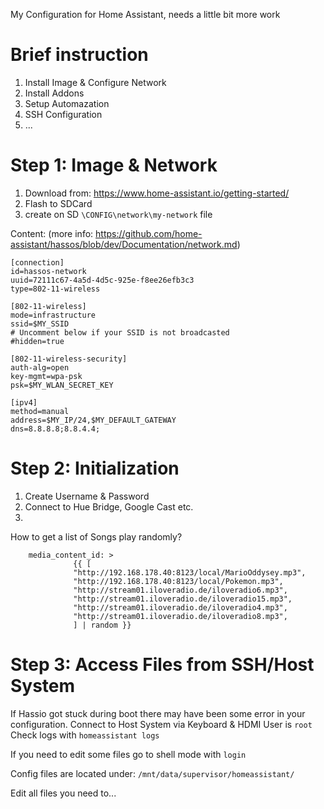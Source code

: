 My Configuration for Home Assistant, needs a little bit more work

# Brief instruction
 1) Install Image & Configure Network
 2) Install Addons
 3) Setup Automazation
 4) SSH Configuration
 5) ...


# Step 1: Image & Network

1) Download from: https://www.home-assistant.io/getting-started/
2) Flash to SDCard
3) create on SD ```\CONFIG\network\my-network``` file

Content: (more info: https://github.com/home-assistant/hassos/blob/dev/Documentation/network.md)
```
[connection]
id=hassos-network
uuid=72111c67-4a5d-4d5c-925e-f8ee26efb3c3
type=802-11-wireless

[802-11-wireless]
mode=infrastructure
ssid=$MY_SSID
# Uncomment below if your SSID is not broadcasted
#hidden=true

[802-11-wireless-security]
auth-alg=open
key-mgmt=wpa-psk
psk=$MY_WLAN_SECRET_KEY

[ipv4]
method=manual
address=$MY_IP/24,$MY_DEFAULT_GATEWAY
dns=8.8.8.8;8.8.4.4;
```


# Step 2: Initialization

1) Create Username & Password
2) Connect to Hue Bridge, Google Cast etc.
3) 

How to get a list of Songs play randomly?

        media_content_id: >
                  {{ [
                  "http://192.168.178.40:8123/local/MarioOddysey.mp3",
                  "http://192.168.178.40:8123/local/Pokemon.mp3",
                  "http://stream01.iloveradio.de/iloveradio6.mp3",
                  "http://stream01.iloveradio.de/iloveradio15.mp3",
                  "http://stream01.iloveradio.de/iloveradio4.mp3",
                  "http://stream01.iloveradio.de/iloveradio8.mp3",
                  ] | random }}


# Step 3: Access Files from SSH/Host System

If Hassio got stuck during boot there may have been some error in your configuration.
Connect to Host System via Keyboard & HDMI
User is ``root``
Check logs with ``homeassistant logs``

If you need to edit some files go to shell mode with ``login``

Config files are located under:
``/mnt/data/supervisor/homeassistant/``

Edit all files you need to...
